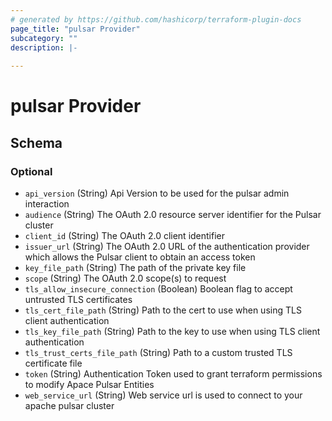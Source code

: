 ```yaml
---
# generated by https://github.com/hashicorp/terraform-plugin-docs
page_title: "pulsar Provider"
subcategory: ""
description: |-
  
---
```


# pulsar Provider

<!-- schema generated by tfplugindocs -->

## Schema

### Optional

- `api_version` (String) Api Version to be used for the pulsar admin interaction
- `audience` (String) The OAuth 2.0 resource server identifier for the Pulsar cluster
- `client_id` (String) The OAuth 2.0 client identifier
- `issuer_url` (String) The OAuth 2.0 URL of the authentication provider which allows the Pulsar client to obtain an
  access token
- `key_file_path` (String) The path of the private key file
- `scope` (String) The OAuth 2.0 scope(s) to request
- `tls_allow_insecure_connection` (Boolean) Boolean flag to accept untrusted TLS certificates
- `tls_cert_file_path` (String) Path to the cert to use when using TLS client authentication
- `tls_key_file_path` (String) Path to the key to use when using TLS client authentication
- `tls_trust_certs_file_path` (String) Path to a custom trusted TLS certificate file
- `token` (String) Authentication Token used to grant terraform permissions to modify Apace Pulsar Entities
- `web_service_url` (String) Web service url is used to connect to your apache pulsar cluster
